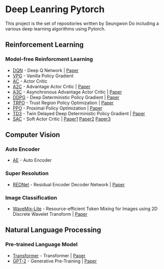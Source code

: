 # Deep Leanring Pytorch

This project is the set of repositories written by Seungwon Do including a various deep learning algorithms using Pytorch.

## Reinforcement Learning

### Model-free Reinforcment Learning
- [DQN](https://github.com/dodoseung/dqn-deep-q-network-pytorch) - Deep Q Network | [Paper](https://arxiv.org/abs/1312.5602v1)
- [VPG](https://github.com/dodoseung/vpg-vanilla-policy-gradient-pytorch) - Vanilla Policy Gradient
- [AC](https://github.com/dodoseung/ac-actor-critic-pytorch) - Actor Critic
- [A2C](https://github.com/dodoseung/a2c-advantage-actor-critic-pytorch) - Advantage Actor Critic | [Paper](https://arxiv.org/abs/1602.01783v2)
- [A3C](https://github.com/dodoseung/a3c-asynchronous-advantage-actor-critic-pytorch) - Asynchronous Advantage Actor Critic | [Paper](https://arxiv.org/abs/1602.01783v2)
- [DDPG](https://github.com/dodoseung/ddpg-deep-deterministic-policy-gradient-pytorch) - Deep Deterministic Policy Gradient | [Paper](https://arxiv.org/abs/1509.02971v6)
- [TRPO](https://github.com/dodoseung/trpo-trust-region-policy-optimization-pytorch) - Trust Region Policy Optimization | [Paper](https://arxiv.org/abs/1502.05477v5)
- [PPO](https://github.com/dodoseung/ppo-proximal-policy-optimization-pytorch) - Proximal Policy Optimization | [Paper](https://arxiv.org/abs/1707.06347v2)
- [TD3](https://github.com/dodoseung/td3-twin-delayed-deep-deterministic-policy-gradient-pytorch) - Twin Delayed Deep Deterministic Policy Gradient | [Paper](https://arxiv.org/abs/1802.09477v3)
- [SAC](https://github.com/dodoseung/sac-soft-actor-critic-pytorch) - Soft Actor Critic | [Paper1](https://arxiv.org/pdf/1801.01290v2.pdf) [Paper2](https://arxiv.org/abs/1812.05905) [Paper3](https://arxiv.org/abs/1910.07207)
<!--### Model-based Reinforcement Learning
To be implemented...
### Partially Observable Markov Decision Process
To be implemented...
### Inverse Reinforcement Learning
To be implemented...
### Multi-agent Reinforcement Learning
To be implemented...
### Meta Reinforcement Learning
To be implemented...
### Hierarchical Reinforcement Learning
To be implemented...
### Distributed Reinforcement Learning
To be implemented...
### Exploration
To be implemented-->

## Computer Vision
### Auto Encoder
- [AE](https://github.com/dodoseung/auto-encoder-pytorch) - Auto Encoder
### Super Resolution
- [REDNet](https://github.com/dodoseung/vpg-vanilla-policy-gradient-pytorch) - Residual Encoder Decoder Network | [Paper](https://arxiv.org/abs/1603.09056)
### Image Classification
- [WaveMix-Lite](https://github.com/dodoseung/wavemix-lite-pytorch) - Resource-efficient Token Mixing for Images using 2D Discrete Wavelet Transform | [Paper](https://arxiv.org/abs/2205.14375)

## Natural Language Processing
### Pre-trained Language Model
- [Transformer](https://github.com/dodoseung/transformer-pytorch) - Transformer | [Paper](https://arxiv.org/abs/1706.03762)
- [GPT-2](https://github.com/dodoseung/gpt2-generative-pre-training-2-pytorch) - Generative Pre-Training | [Paper](https://d4mucfpksywv.cloudfront.net/better-language-models/language_models_are_unsupervised_multitask_learners.pdf)
